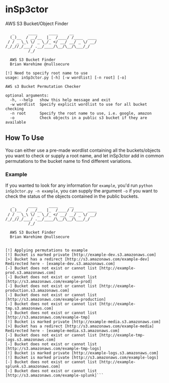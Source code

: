 # inSp3ctor
AWS S3 Bucket/Object Finder

```
   _      ____     ____     __
  (_)__  / __/__  |_  /____/ /____  ____
 / / _ \_\ \/ _ \_/_ </ __/ __/ _ \/ __/
/_/_//_/___/ .__/____/\__/\__/\___/_/
          /_/

  AWS S3 Bucket Finder
  Brian Warehime @nullsecure

[!] Need to specify root name to use
usage: inSp3ctor.py [-h] [-w wordlist] [-n root] [-o]

AWS s3 Bucket Permutation Checker

optional arguments:
  -h, --help   show this help message and exit
  -w wordlist  Specify explicit wordlist to use for all bucket checking
  -n root      Specify the root name to use, i.e. google, amazon
  -o           Check objects in a public s3 bucket if they are available
```

## How To Use

You can either use a pre-made wordlist containing all the buckets/objects you want to check or supply a root name, and let inSp3ctor add in common permutations to the bucket name to find different variations. 

### Example

If you wanted to look for any information for `example`, you'd run `python inSp3ctor.py -n example`, you can supply the argument `-o` if you want to check the status of the objects contained in the public buckets.

```
   _      ____     ____     __
  (_)__  / __/__  |_  /____/ /____  ____
 / / _ \_\ \/ _ \_/_ </ __/ __/ _ \/ __/
/_/_//_/___/ .__/____/\__/\__/\___/_/
          /_/

  AWS S3 Bucket Finder
  Brian Warehime @nullsecure


[!] Applying permutations to example
[!] Bucket is marked private [http://example-dev.s3.amazonaws.com]
[>] Bucket has a redirect [http://s3.amazonaws.com/example-dev] Redirected here - [example-dev.s3.amazonaws.com]
[-] Bucket does not exist or cannot list [http://example-prod.s3.amazonaws.com]
[-] Bucket does not exist or cannot list [http://s3.amazonaws.com/example-prod]
[-] Bucket does not exist or cannot list [http://example-production.s3.amazonaws.com]
[-] Bucket does not exist or cannot list [http://s3.amazonaws.com/example-production]
[-] Bucket does not exist or cannot list [http://example-tmp.s3.amazonaws.com]
[-] Bucket does not exist or cannot list [http://s3.amazonaws.com/example-tmp]
[!] Bucket is marked private [http://example-media.s3.amazonaws.com]
[>] Bucket has a redirect [http://s3.amazonaws.com/example-media] Redirected here - [example-media.s3.amazonaws.com]
[-] Bucket does not exist or cannot list [http://example-tmp-logs.s3.amazonaws.com]
[-] Bucket does not exist or cannot list [http://s3.amazonaws.com/example-tmp-logs]
[!] Bucket is marked private [http://example-logs.s3.amazonaws.com]
[!] Bucket is marked private [http://s3.amazonaws.com/example-logs]
[-] Bucket does not exist or cannot list [http://example-splunk.s3.amazonaws.com]
[-] Bucket does not exist or cannot list [http://s3.amazonaws.com/example-splunk]```
